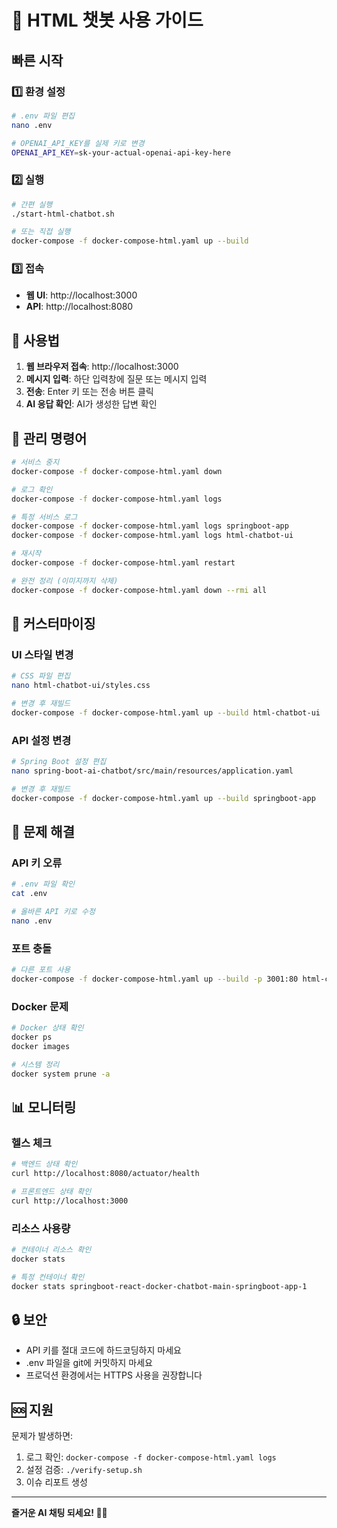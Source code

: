 # 🚀 HTML 챗봇 사용 가이드

## 빠른 시작

### 1️⃣ 환경 설정
```bash
# .env 파일 편집
nano .env

# OPENAI_API_KEY를 실제 키로 변경
OPENAI_API_KEY=sk-your-actual-openai-api-key-here
```

### 2️⃣ 실행
```bash
# 간편 실행
./start-html-chatbot.sh

# 또는 직접 실행
docker-compose -f docker-compose-html.yaml up --build
```

### 3️⃣ 접속
- **웹 UI**: http://localhost:3000
- **API**: http://localhost:8080

## 📱 사용법

1. **웹 브라우저 접속**: http://localhost:3000
2. **메시지 입력**: 하단 입력창에 질문 또는 메시지 입력
3. **전송**: Enter 키 또는 전송 버튼 클릭
4. **AI 응답 확인**: AI가 생성한 답변 확인

## 🔧 관리 명령어

```bash
# 서비스 중지
docker-compose -f docker-compose-html.yaml down

# 로그 확인
docker-compose -f docker-compose-html.yaml logs

# 특정 서비스 로그
docker-compose -f docker-compose-html.yaml logs springboot-app
docker-compose -f docker-compose-html.yaml logs html-chatbot-ui

# 재시작
docker-compose -f docker-compose-html.yaml restart

# 완전 정리 (이미지까지 삭제)
docker-compose -f docker-compose-html.yaml down --rmi all
```

## 🎨 커스터마이징

### UI 스타일 변경
```bash
# CSS 파일 편집
nano html-chatbot-ui/styles.css

# 변경 후 재빌드
docker-compose -f docker-compose-html.yaml up --build html-chatbot-ui
```

### API 설정 변경
```bash
# Spring Boot 설정 편집
nano spring-boot-ai-chatbot/src/main/resources/application.yaml

# 변경 후 재빌드
docker-compose -f docker-compose-html.yaml up --build springboot-app
```

## 🐛 문제 해결

### API 키 오류
```bash
# .env 파일 확인
cat .env

# 올바른 API 키로 수정
nano .env
```

### 포트 충돌
```bash
# 다른 포트 사용
docker-compose -f docker-compose-html.yaml up --build -p 3001:80 html-chatbot-ui
```

### Docker 문제
```bash
# Docker 상태 확인
docker ps
docker images

# 시스템 정리
docker system prune -a
```

## 📊 모니터링

### 헬스 체크
```bash
# 백엔드 상태 확인
curl http://localhost:8080/actuator/health

# 프론트엔드 상태 확인
curl http://localhost:3000
```

### 리소스 사용량
```bash
# 컨테이너 리소스 확인
docker stats

# 특정 컨테이너 확인
docker stats springboot-react-docker-chatbot-main-springboot-app-1
```

## 🔒 보안

- API 키를 절대 코드에 하드코딩하지 마세요
- .env 파일을 git에 커밋하지 마세요
- 프로덕션 환경에서는 HTTPS 사용을 권장합니다

## 🆘 지원

문제가 발생하면:
1. 로그 확인: `docker-compose -f docker-compose-html.yaml logs`
2. 설정 검증: `./verify-setup.sh`
3. 이슈 리포트 생성

---
**즐거운 AI 채팅 되세요! 🤖💬**